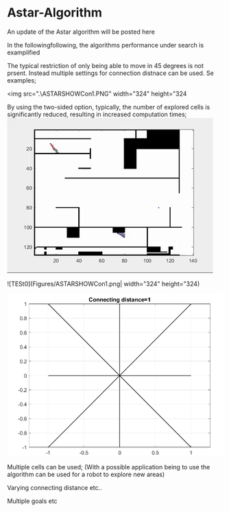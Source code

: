 # Astar-Algorithm
An update of the Astar algorithm will be posted here

In the followingfollowing, the algorithms performance under search is examplified

The typical restriction of only being able to move in 45 degrees is not prsent. Instead multiple settings for connection distnace can be used. Se examples; 


<img src=".\ASTARSHOWCon1.PNG" width="324" height="324

By using the two-sided option, typically, the number of explored cells is significantly reduced, resulting in increased computation times;
![TESt0](Figures/AStar2.gif)

![TESt0](Figures/ASTARSHOWCon1.png| width="324" height="324)

![TESt0](Figures/ASTARSHOWCon1.PNG)

Multiple cells can be used; (With a possible application being to use the algorithm can be used for a robot to explore new areas)


Varying connecting distance etc..

Multiple goals etc
